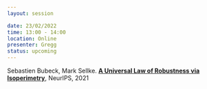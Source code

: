 ```yaml
---
layout: session

date: 23/02/2022
time: 13:00 - 14:00
location: Online
presenter: Gregg
status: upcoming
---
```

Sebastien Bubeck, Mark Sellke.
**[A Universal Law of Robustness via Isoperimetry](
papers/0094-universal-law-of-robustness-via-isoperimetry)**,
NeurIPS,
2021
